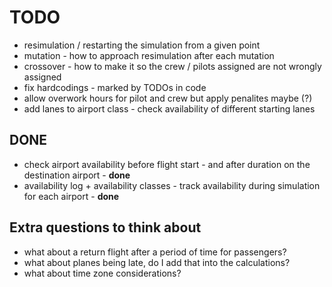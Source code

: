 # TODO

- resimulation / restarting the simulation from a given point
- mutation - how to approach resimulation after each mutation
- crossover - how to make it so the crew / pilots assigned are not wrongly assigned
- fix hardcodings - marked by TODOs in code
- allow overwork hours for pilot and crew but apply penalites maybe (?)
- add lanes to airport class - check availability of different starting lanes

## DONE

- check airport availability before flight start - and after duration on the destination airport - **done**
- availability log + availability classes - track availability during simulation for each airport - **done**

## Extra questions to think about

- what about a return flight after a period of time for passengers?
- what about planes being late, do I add that into the calculations?
- what about time zone considerations?
